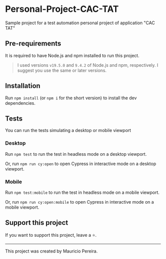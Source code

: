 # Personal-Project-CAC-TAT

Sample project for a test automation personal project of application "CAC TAT"

## Pre-requirements

It is required to have Node.js and npm installed to run this project.
> I used versions `v19.5.0` and `9.4.2` of Node.js and npm, respectively. I suggest you use the same or later versions.

## Installation

Run `npm install` (or `npm i` for the short version) to install the dev dependencies.

## Tests
You can run the tests simulating a desktop or mobile viewport 

### Desktop
Run `npm test` to run the test in headless mode on a desktop viewport.

Or, run `npm run cy:open` to open Cypress in interactive mode on a desktop viewport.

### Mobile
Run `npm test:mobile` to run the test in headless mode on a mobile viewport.

Or, run `npm run cy:open:mobile` to open Cypress in interactive mode on a mobile viewport.


## Support this project

If you want to support this project, leave a ⭐.

___

This project was created by Mauricio Pereira.
